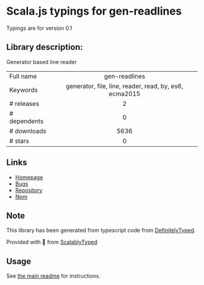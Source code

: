 
# Scala.js typings for gen-readlines

Typings are for version 0.1

## Library description:
Generator based line reader

|                    |                 |
| ------------------ | :-------------: |
| Full name          | gen-readlines |
| Keywords           | generator, file, line, reader, read, by, es6, ecma2015 |
| # releases         | 2 |
| # dependents       | 0 |
| # downloads        | 5636 |
| # stars            | 0 |

## Links
- [Homepage](https://github.com/neurosnap/gen-readlines#readme)
- [Bugs](https://github.com/neurosnap/gen-readlines/issues)
- [Repository](https://github.com/neurosnap/gen-readlines)
- [Npm](https://www.npmjs.com/package/gen-readlines)
    


## Note
This library has been generated from typescript code from [DefinitelyTyped](https://definitelytyped.org).

Provided with :purple_heart: from [ScalablyTyped](https://github.com/oyvindberg/ScalablyTyped)

## Usage
See [the main readme](../../readme.md) for instructions.


